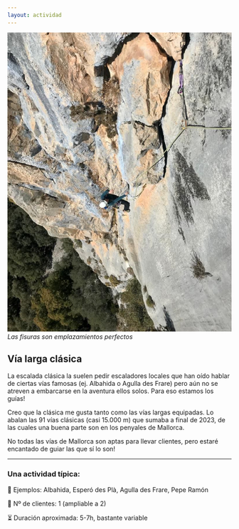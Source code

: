 ```yaml
---
layout: actividad
---
```


![Las fisuras son emplazamientos perfectos](./../assets/img/vía-larga-clásica.jpg)
*Las fisuras son emplazamientos perfectos*

## Vía larga clásica
La escalada clásica la suelen pedir escaladores locales que han oído hablar de ciertas vías famosas (ej. Albahida o Agulla des Frare) pero aún no se atreven a embarcarse en la aventura ellos solos. Para eso estamos los guías!

Creo que la clásica me gusta tanto como las vías largas equipadas. Lo abalan las 91 vías clásicas (casi 15.000 m) que sumaba a final de 2023, de las cuales una buena parte son en los penyales de Mallorca.

No todas las vías de Mallorca son aptas para llevar clientes, pero estaré encantado de guiar las que sí lo son!

* * *

### Una actividad típica:<br>
📍 Ejemplos: Albahida, Esperó des Plà, Agulla des Frare, Pepe Ramón

👥 Nº de clientes: 1 (ampliable a 2)

⏳ Duración aproximada: 5-7h, bastante variable
